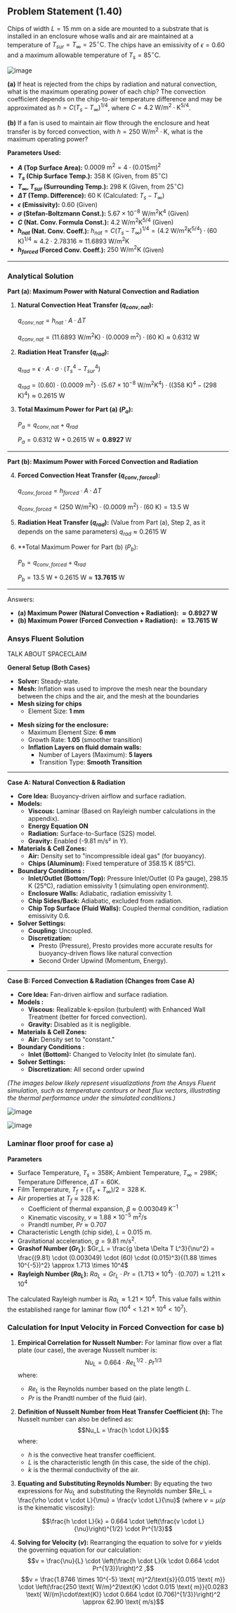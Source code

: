 ## Problem Statement (1.40)

Chips of width $L = 15 \text{ mm}$ on a side are mounted to a substrate that is installed in an enclosure whose walls and air are maintained at a temperature of $T_{sur} = T_{\infty} = 25^\circ\text{C}$. The chips have an emissivity of $\epsilon = 0.60$ and a maximum allowable temperature of $T_s = 85^\circ\text{C}$.

![image](https://github.com/user-attachments/assets/a85c6e9e-d908-4831-a4c5-ab6a4b0f23f3)

**(a)** If heat is rejected from the chips by radiation and natural convection, what is the maximum operating power of each chip? The convection coefficient depends on the chip-to-air temperature difference and may be approximated as $h = C(T_s - T_{\infty})^{1/4}$, where $C = 4.2 \text{ W/m}^2 \cdot \text{K}^{5/4}$.

**(b)** If a fan is used to maintain air flow through the enclosure and heat transfer is by forced convection, with $h = 250 \text{ W/m}^2 \cdot \text{K}$, what is the maximum operating power?

**Parameters Used:**

* **$A$ (Top Surface Area):** $0.0009 \text{ m}^2 = 4 \cdot  (0.015 m)^2$
* **$T_s$ (Chip Surface Temp.):** $358 \text{ K}$ (Given, from $85^\circ\text{C}$)
* **$T_{\infty}, T_{sur}$ (Surrounding Temp.):** $298 \text{ K}$ (Given, from $25^\circ\text{C}$)
* **$\Delta T$ (Temp. Difference):** $60 \text{ K}$ (Calculated: $T_s - T_{\infty}$)
* **$\epsilon$ (Emissivity):** $0.60$ (Given)
* **$\sigma$ (Stefan-Boltzmann Const.):** $5.67 \times 10^{-8} \text{ W/m}^2\text{K}^4$ (Given)
* **$C$ (Nat. Conv. Formula Const.):** $4.2 \text{ W/m}^2\text{K}^{5/4}$ (Given)
* **$h_{nat}$ (Nat. Conv. Coeff.):** 
    $h_{nat} = C(T_s - T_{\infty})^{1/4} = (4.2 \text{ W/m}^2\text{K}^{5/4}) \cdot (60 \text{ K})^{1/4} \approx 4.2 \cdot 2.78316 \approx 11.6893 \text{ W/m}^2\text{K}$
* **$h_{forced}$ (Forced Conv. Coeff.):** $250 \text{ W/m}^2\text{K}$ (Given)

---
### Analytical Solution
**Part (a): Maximum Power with Natural Convection and Radiation**

1.  **Natural Convection Heat Transfer ($q_{conv,nat}$):**

    $q_{conv,nat} = h_{nat} \cdot A \cdot \Delta T$

    $q_{conv,nat} = (11.6893 \text{ W/m}^2\text{K}) \cdot (0.0009 \text{ m}^2) \cdot (60 \text{ K}) \approx 0.6312 \text{ W}$

2.  **Radiation Heat Transfer ($q_{rad}$):**

    $q_{rad} = \epsilon \cdot A \cdot \sigma \cdot (T_s^4 - T_{sur}^4)$

    $q_{rad} = (0.60) \cdot (0.0009 \text{ m}^2) \cdot (5.67 \times 10^{-8} \text{ W/m}^2\text{K}^4) \cdot ((358 \text{ K})^4 - (298 \text{ K})^4) \approx 0.2615 \text{ W}$

3.  **Total Maximum Power for Part (a) ($P_a$):**

    $P_a = q_{conv,nat} + q_{rad}$

    $P_a = 0.6312 \text{ W} + 0.2615 \text{ W} \approx \mathbf{0.8927 \text{ W}}$

---

**Part (b): Maximum Power with Forced Convection and Radiation**

4.  **Forced Convection Heat Transfer ($q_{conv,forced}$):**

    $q_{conv,forced} = h_{forced} \cdot A \cdot \Delta T$

    $q_{conv,forced} = (250 \text{ W/m}^2\text{K}) \cdot (0.0009 \text{ m}^2) \cdot (60 \text{ K}) = 13.5 \text{ W}$

5.  **Radiation Heat Transfer ($q_{rad}$):**
    (Value from Part (a), Step 2, as it depends on the same parameters)
    $q_{rad} \approx 0.2615 \text{ W}$

6.  **Total Maximum Power for Part (b) ($P_b$):

    $P_b = q_{conv,forced} + q_{rad}$

    $P_b = 13.5 \text{ W} + 0.2615 \text{ W} \approx \mathbf{13.7615 \text{ W}}$

---

Answers:
* **(a) Maximum Power (Natural Convection + Radiation): $\approx 0.8927 \text{ W}$**
* **(b) Maximum Power (Forced Convection + Radiation): $\approx 13.7615 \text{ W}$**
### Ansys Fluent Solution




TALK ABOUT SPACECLAIM



**General Setup (Both Cases)**

* **Solver:** Steady-state.
* **Mesh:** Inflation was used to improve the mesh near the boundary between the chips and the air, and the mesh at the boundaries 
* **Mesh sizing for chips**
    - Element Size: **1 mm**
- **Mesh sizing for the enclosure:**
    - Maximum Element Size: **6 mm**
    - Growth Rate: **1.05** (smoother transition)
	- **Inflation Layers on fluid domain walls:**
	    - Number of Layers (Maximum): **5 layers**
	    - Transition Type: **Smooth Transition** 


---

**Case A: Natural Convection & Radiation**

* **Core Idea:** Buoyancy-driven airflow and surface radiation.
* **Models:**
    * **Viscous:** Laminar (Based on Rayleigh number calculations in the appendix).
    * **Energy Equation ON**
    * **Radiation:** Surface-to-Surface (S2S) model.
    * **Gravity:** Enabled (-9.81 m/s² in Y).
* **Materials & Cell Zones:**
    * **Air:** Density set to "incompressible ideal gas" (for buoyancy).
    * **Chips (Aluminum):** Fixed temperature of 358.15 K (85°C).
* **Boundary Conditions :**
    * **Inlet/Outlet (Bottom/Top):** Pressure Inlet/Outlet (0 Pa gauge), 298.15 K (25°C), radiation emissivity 1 (simulating open environment).
    * **Enclosure Walls:** Adiabatic, radiation emissivity 1.
    * **Chip Sides/Back:** Adiabatic, excluded from radiation.
    * **Chip Top Surface (Fluid Walls):** Coupled thermal condition, radiation emissivity 0.6.
* **Solver Settings:**
    * **Coupling:** Uncoupled.
    * **Discretization:** 
	    * Presto (Pressure), Presto provides more accurate results for buoyancy-driven flows like natural convection
	    * Second Order Upwind (Momentum, Energy).


---

**Case B: Forced Convection & Radiation (Changes from Case A)**

* **Core Idea:** Fan-driven airflow  and surface radiation.
* **Models :**
    * **Viscous:** Realizable k-epsilon (turbulent) with Enhanced Wall Treatment (better for forced convection).
    * **Gravity:** Disabled as it is negligible.
* **Materials & Cell Zones:**
    * **Air:** Density set to "constant." 
* **Boundary Conditions :**
    * **Inlet (Bottom):** Changed to Velocity Inlet (to simulate fan).
* **Solver Settings:**
    * **Discretization:** All second order upwind





*(The images below likely represent visualizations from the Ansys Fluent simulation, such as temperature contours or heat flux vectors, illustrating the thermal performance under the simulated conditions.)*

  

![image](https://github.com/user-attachments/assets/58e113a0-f84e-4d79-90f5-95ca80047f2e)

  

![image](https://github.com/user-attachments/assets/4f21d403-98b3-416a-a1d7-1889d36d51ea)

### Laminar floor proof for case a)
**Parameters**
* Surface Temperature, $T_s = 358\text{K}$; Ambient Temperature, $T_{\infty} = 298\text{K}$; Temperature Difference, $\Delta T = 60\text{K}$.
* Film Temperature, $T_f = (T_s + T_{\infty})/2 = 328 \text{ K}$.
* Air properties at $T_f \approx 328 \text{ K}$:
    * Coefficient of thermal expansion, $\beta \approx 0.003049 \text{ K}^{-1}$
    * Kinematic viscosity, $\nu \approx 1.88 \times 10^{-5} \text{ m}^2/\text{s}$
    * Prandtl number, $Pr \approx 0.707$
* Characteristic Length (chip side), $L = 0.015 \text{ m}$.
* Gravitational acceleration, $g = 9.81 \text{ m/s}^2$.
* **Grashof Number ($Gr_L$):**
    $Gr_L = \frac{g \beta \Delta T L^3}{\nu^2} = \frac{(9.81) \cdot (0.003049) \cdot (60) \cdot (0.015)^3}{(1.88 \times 10^{-5})^2} \approx 1.713 \times 10^4$
* **Rayleigh Number ($Ra_L$):**
    $Ra_L = Gr_L \cdot Pr = (1.713 \times 10^4) \cdot (0.707) \approx 1.211 \times 10^4$

The calculated Rayleigh number is $Ra_L \approx 1.21 \times 10^4$. This value falls within the established range for laminar flow ($10^4 < 1.21 \times 10^4 < 10^7$).


### Calculation for Input Velocity in Forced Convection for case b)
1.  **Empirical Correlation for Nusselt Number:**
    For laminar flow over a flat plate (our case), the average Nusselt number is:
    $$Nu_L = 0.664 \cdot Re_L^{1/2} \cdot Pr^{1/3}$$
    where:
    * $Re_L$ is the Reynolds number based on the plate length $L$.
    * $Pr$ is the Prandtl number of the fluid (air).

2.  **Definition of Nusselt Number from Heat Transfer Coefficient ($h$):**
    The Nusselt number can also be defined as:
    $$Nu_L = \frac{h \cdot L}{k}$$
    where:
    * $h$ is the convective heat transfer coefficient.
    * $L$ is the characteristic length (in this case, the side of the chip).
    * $k$ is the thermal conductivity of the air.

3.  **Equating and Substituting Reynolds Number:**
    By equating the two expressions for $Nu_L$ and substituting the Reynolds number $Re_L = \frac{\rho \cdot v \cdot L}{\mu} = \frac{v \cdot L}{\nu}$ (where $\nu = \mu / \rho$ is the kinematic viscosity):
    
    $$\frac{h \cdot L}{k} = 0.664 \cdot \left(\frac{v \cdot L}{\nu}\right)^{1/2} \cdot Pr^{1/3}$$

4.  **Solving for Velocity ($v$):**
    Rearranging the equation to solve for $v$ yields the governing equation for our calculation:
    $$v = \frac{\nu}{L} \cdot \left(\frac{h \cdot L}{k \cdot 0.664 \cdot Pr^{1/3}}\right)^2 ,$$
$$v = \frac{1.8746 \times 10^{-5} \text{ m}^2/\text{s}}{0.015 \text{ m}} \cdot \left(\frac{250 \text{ W/m}^2\text{K} \cdot 0.015 \text{ m}}{0.0283 \text{ W/(m}\cdot\text{K)} \cdot 0.664 \cdot (0.706)^{1/3}}\right)^2 \approx 62.90 \text{ m/s}$$

